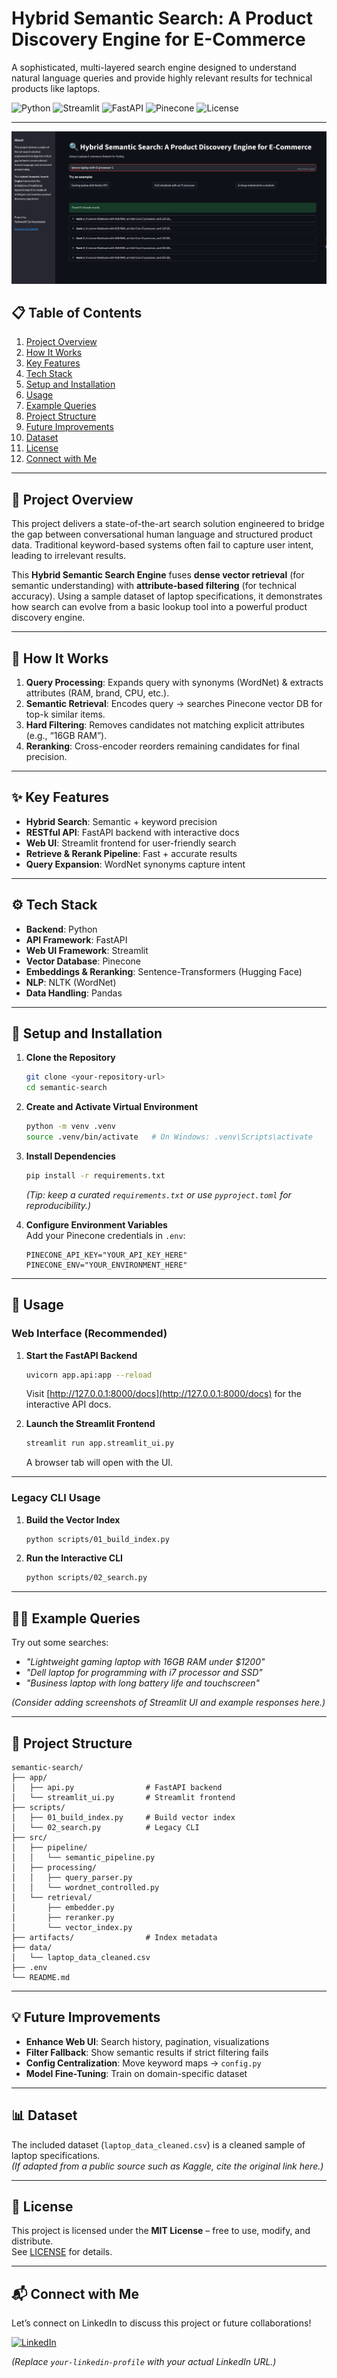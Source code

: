 # Hybrid Semantic Search: A Product Discovery Engine for E-Commerce

A sophisticated, multi-layered search engine designed to understand natural language queries and provide highly relevant results for technical products like laptops.

![Python](https://img.shields.io/badge/Python-3.10+-blue?style=for-the-badge&logo=python)
![Streamlit](https://img.shields.io/badge/Streamlit-UI-red?style=for-the-badge&logo=streamlit)
![FastAPI](https://img.shields.io/badge/FastAPI-API-green?style=for-the-badge&logo=fastapi)
![Pinecone](https://img.shields.io/badge/Pinecone-Vector_DB-orange?style=for-the-badge&logo=pinecone)
![License](https://img.shields.io/badge/License-MIT-purple?style=for-the-badge)

---
![PROJECT UI Screenshot](app_ui.png)

## 📋 Table of Contents
1. [Project Overview](#-project-overview)
2. [How It Works](#-how-it-works)
3. [Key Features](#-key-features)
4. [Tech Stack](#-tech-stack)
5. [Setup and Installation](#-setup-and-installation)
6. [Usage](#-usage)
7. [Example Queries](#-example-queries)
8. [Project Structure](#-project-structure)
9. [Future Improvements](#-future-improvements)
10. [Dataset](#-dataset)
11. [License](#-license)
12. [Connect with Me](#-connect-with-me)

---

## 🚀 Project Overview

This project delivers a state-of-the-art search solution engineered to bridge the gap between conversational human language and structured product data. Traditional keyword-based systems often fail to capture user intent, leading to irrelevant results.  

This **Hybrid Semantic Search Engine** fuses **dense vector retrieval** (for semantic understanding) with **attribute-based filtering** (for technical accuracy). Using a sample dataset of laptop specifications, it demonstrates how search can evolve from a basic lookup tool into a powerful product discovery engine.

---

## 🔎 How It Works

1. **Query Processing**: Expands query with synonyms (WordNet) & extracts attributes (RAM, brand, CPU, etc.).
2. **Semantic Retrieval**: Encodes query → searches Pinecone vector DB for top-k similar items.
3. **Hard Filtering**: Removes candidates not matching explicit attributes (e.g., “16GB RAM”).
4. **Reranking**: Cross-encoder reorders remaining candidates for final precision.

---

## ✨ Key Features

- **Hybrid Search**: Semantic + keyword precision  
- **RESTful API**: FastAPI backend with interactive docs  
- **Web UI**: Streamlit frontend for user-friendly search  
- **Retrieve & Rerank Pipeline**: Fast + accurate results  
- **Query Expansion**: WordNet synonyms capture intent  

---

## ⚙️ Tech Stack

- **Backend**: Python  
- **API Framework**: FastAPI  
- **Web UI Framework**: Streamlit  
- **Vector Database**: Pinecone  
- **Embeddings & Reranking**: Sentence-Transformers (Hugging Face)  
- **NLP**: NLTK (WordNet)  
- **Data Handling**: Pandas  

---

## 🔧 Setup and Installation

1. **Clone the Repository**
   ```bash
   git clone <your-repository-url>
   cd semantic-search
   ```

2. **Create and Activate Virtual Environment**
   ```bash
   python -m venv .venv
   source .venv/bin/activate   # On Windows: .venv\Scripts\activate
   ```

3. **Install Dependencies**
   ```bash
   pip install -r requirements.txt
   ```
   *(Tip: keep a curated `requirements.txt` or use `pyproject.toml` for reproducibility.)*

4. **Configure Environment Variables**  
   Add your Pinecone credentials in `.env`:
   ```env
   PINECONE_API_KEY="YOUR_API_KEY_HERE"
   PINECONE_ENV="YOUR_ENVIRONMENT_HERE"
   ```

---

## 🚀 Usage

### Web Interface (Recommended)

1. **Start the FastAPI Backend**
   ```bash
   uvicorn app.api:app --reload
   ```
   Visit [http://127.0.0.1:8000/docs](http://127.0.0.1:8000/docs) for the interactive API docs.

2. **Launch the Streamlit Frontend**
   ```bash
   streamlit run app.streamlit_ui.py
   ```
   A browser tab will open with the UI.

---

### Legacy CLI Usage

1. **Build the Vector Index**
   ```bash
   python scripts/01_build_index.py
   ```

2. **Run the Interactive CLI**
   ```bash
   python scripts/02_search.py
   ```

---

## 🧑‍💻 Example Queries

Try out some searches:

- *"Lightweight gaming laptop with 16GB RAM under $1200"*  
- *"Dell laptop for programming with i7 processor and SSD"*  
- *"Business laptop with long battery life and touchscreen"*  

*(Consider adding screenshots of Streamlit UI and example responses here.)*

---

## 📂 Project Structure

```
semantic-search/
├── app/
│   ├── api.py                # FastAPI backend
│   └── streamlit_ui.py       # Streamlit frontend
├── scripts/
│   ├── 01_build_index.py     # Build vector index
│   └── 02_search.py          # Legacy CLI
├── src/
│   ├── pipeline/
│   │   └── semantic_pipeline.py
│   ├── processing/
│   │   ├── query_parser.py
│   │   └── wordnet_controlled.py
│   └── retrieval/
│       ├── embedder.py
│       ├── reranker.py
│       └── vector_index.py
├── artifacts/                # Index metadata
├── data/
│   └── laptop_data_cleaned.csv
├── .env
└── README.md
```

---

## 💡 Future Improvements

- **Enhance Web UI**: Search history, pagination, visualizations  
- **Filter Fallback**: Show semantic results if strict filtering fails  
- **Config Centralization**: Move keyword maps → `config.py`  
- **Model Fine-Tuning**: Train on domain-specific dataset  

---

## 📊 Dataset

The included dataset (`laptop_data_cleaned.csv`) is a cleaned sample of laptop specifications.  
*(If adapted from a public source such as Kaggle, cite the original link here.)*  

---

## 📜 License

This project is licensed under the **MIT License** – free to use, modify, and distribute.  
See [LICENSE](LICENSE) for details.  

---

## 📬 Connect with Me

Let’s connect on LinkedIn to discuss this project or future collaborations!

[![LinkedIn](https://img.shields.io/badge/LinkedIn-Yashwanth-blue?style=for-the-badge&logo=linkedin)]([https://www.linkedin.com/in/your-linkedin-profile/](https://www.linkedin.com/in/yashwanth-kasarabada-ba4265258/))

*(Replace `your-linkedin-profile` with your actual LinkedIn URL.)*
